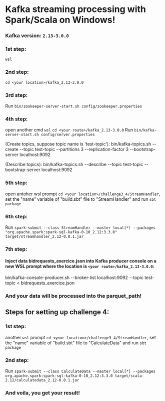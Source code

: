 # Kafka streaming processing with Spark/Scala on Windows!

### Kafka version: `2.13-3.0.0`

### 1st step:
`wsl`

### 2nd step:
`cd <your location>/kafka_2.13-3.0.0`


### 3rd step:
Run `bin/zookeeper-server-start.sh config/zookeeper.properties`


### 4th step:

open another cmd
`wsl`
`cd <your route>/kafka_2.13-3.0.0`
Run `bin/kafka-server-start.sh config/server.properties`

(Create topics, suppose topic name is 'test-topic'):
bin/kafka-topics.sh --create --topic test-topic --partitions 3 --replication-factor 3 --bootstrap-server localhost:9092

(Describe topics):
bin/kafka-topics.sh --describe --topic test-topic --bootstrap-server localhost:9092

### 5th step:
open antoher wsl prompt
`cd <your location>/challenge3_4/StreamHandler`, set the "name" variable of "build.sbt" file to "StreamHandler" and run `sbt package`

### 6th step:
Run `spark-submit --class StreamHandler --master local[*] --packages "org.apache.spark:spark-sql-kafka-0-10_2.12:3.3.0" target/streamhandler_2.12-0.0.1.jar`

### 7th step:
#### Inject data bidrequests_exercice.json into Kafka producer console on a new WSL prompt where the location is `<your route>/kafka_2.13-3.0.0`:
bin/kafka-console-producer.sh --broker-list localhost:9092 --topic test-topic < bidrequests_exercice.json

### And your data will be processed into the parquet_path!

## Steps for setting up challenge 4:

### 1st step:
another `wsl` prompt
`cd <your location>/challenge3_4/StreamHandler`, set the "name" variable of "build.sbt" file to "CalculateData" and run `sbt package`

### 2nd step:
Run `spark-submit --class CalculateData --master local[*] --packages org.apache.spark:spark-sql-kafka-0-10_2.12:3.3.0 target/scala-2.12/calculatedata_2.12-0.0.1.jar`

### And voila, you get your result!
